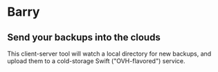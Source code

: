 # Barry
## Send your backups into the clouds

This client-server tool will watch a local directory for new backups, and
upload them to a cold-storage Swift ("OVH-flavored") service.
